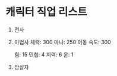# 캐릭터 직업 리스트
1. 전사
2. 마법사
    체력: 300
    마나: 250
    이동 속도: 300

    힘: 15
    민첩: 4
    지력: 6
    운: 1
    
3. 암살자